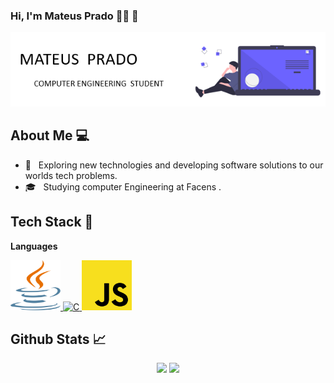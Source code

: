 ### Hi, I'm Mateus Prado :man_technologist: :rocket:


![capa](https://github.com/M4teusPrado/M4teusPrado/blob/main/capa.png)


## About Me 💻

- 🤔 &nbsp; Exploring new technologies and developing software solutions to our worlds tech problems.
- 🎓 &nbsp; Studying computer Engineering at Facens .



## Tech Stack 🧰

**Languages**

<a href="https://www.java.com/en/">
  <img
    alt="Java"
    height="80"
    width="80"
    src="https://raw.githubusercontent.com/vatsa287/vatsa287/master/assets/java.svg" />
</a>
<a href="https://www.cprogramming.com/">
  <img
    alt="C"
    height="80"
    width="80"
    src="https://raw.githubusercontent.com/vatsa287/vatsa287/master/assets/c-original.svg?raw=true?sanitize=true" />
</a>
<a href="https://www.javascript.com/">
  <img
    alt="JavaScript"
    height="80"
    width="80"
    src="https://raw.githubusercontent.com/vatsa287/vatsa287/master/assets/javascript.svg" />
</a>





## Github Stats 📈

<p align = "center">
  <img src = "https://github-readme-stats.vercel.app/api?username=M4teusPrado&show_icons=true&theme=light&line_height=40">
  <img src = "https://github-readme-stats.vercel.app/api/top-langs/?username=M4teusPrado&theme=light">
</p>
